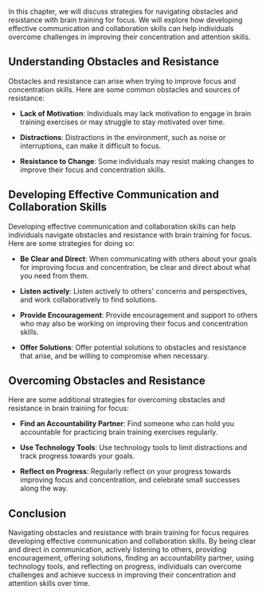 
In this chapter, we will discuss strategies for navigating obstacles and resistance with brain training for focus. We will explore how developing effective communication and collaboration skills can help individuals overcome challenges in improving their concentration and attention skills.

Understanding Obstacles and Resistance
--------------------------------------

Obstacles and resistance can arise when trying to improve focus and concentration skills. Here are some common obstacles and sources of resistance:

* **Lack of Motivation**: Individuals may lack motivation to engage in brain training exercises or may struggle to stay motivated over time.

* **Distractions**: Distractions in the environment, such as noise or interruptions, can make it difficult to focus.

* **Resistance to Change**: Some individuals may resist making changes to improve their focus and concentration skills.

Developing Effective Communication and Collaboration Skills
-----------------------------------------------------------

Developing effective communication and collaboration skills can help individuals navigate obstacles and resistance with brain training for focus. Here are some strategies for doing so:

* **Be Clear and Direct**: When communicating with others about your goals for improving focus and concentration, be clear and direct about what you need from them.

* **Listen actively**: Listen actively to others' concerns and perspectives, and work collaboratively to find solutions.

* **Provide Encouragement**: Provide encouragement and support to others who may also be working on improving their focus and concentration skills.

* **Offer Solutions**: Offer potential solutions to obstacles and resistance that arise, and be willing to compromise when necessary.

Overcoming Obstacles and Resistance
-----------------------------------

Here are some additional strategies for overcoming obstacles and resistance in brain training for focus:

* **Find an Accountability Partner**: Find someone who can hold you accountable for practicing brain training exercises regularly.

* **Use Technology Tools**: Use technology tools to limit distractions and track progress towards your goals.

* **Reflect on Progress**: Regularly reflect on your progress towards improving focus and concentration, and celebrate small successes along the way.

Conclusion
----------

Navigating obstacles and resistance with brain training for focus requires developing effective communication and collaboration skills. By being clear and direct in communication, actively listening to others, providing encouragement, offering solutions, finding an accountability partner, using technology tools, and reflecting on progress, individuals can overcome challenges and achieve success in improving their concentration and attention skills over time.
